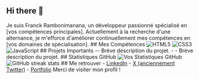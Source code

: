 ## Hi there 👋

Je suis Franck Rambonimanana, un développeur passionné spécialisé en [vos compétences principales]. Actuellement à la recherche d'une alternance, je m'efforce d'améliorer continuellement mes compétences en [vos domaines de spécialisation]. ## Mes Compétences ![HTML5](https://img.shields.io/badge/HTML5-E34F26?style=for-the-badge&logo=html5&logoColor=white) ![CSS3](https://img.shields.io/badge/CSS3-1572B6?style=for-the-badge&logo=css3&logoColor=white) ![JavaScript](https://img.shields.io/badge/JavaScript-F7DF1E?style=for-the-badge&logo=javascript&logoColor=black) ## Projets Importants -- Brève description du projet. -  - Brève description du projet. ## Statistiques GitHub ![Vos Statistiques GitHub](https://github-readme-stats.vercel.app/api?username=franck_rambonimanana&show_icons=true&theme=radical) ![GitHub streak stats](https://github-readme-streak-stats.herokuapp.com/?user=votre_nom_d'utilisateur) ## Me retrouver - [LinkedIn](https://www.linkedin.com/in/votre_nom) - [X (anciennement Twitter)](https://twitter.com/votre_nom) - [Portfolio](lien_vers_votre_portfolio) Merci de visiter mon profil !

